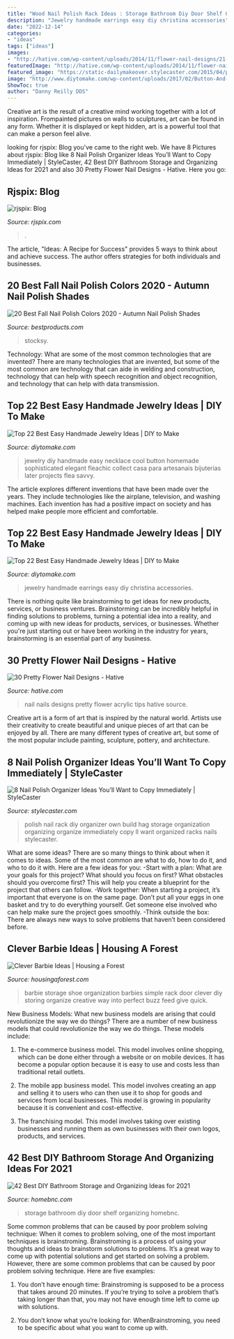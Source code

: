 ```yaml
---
title: "Wood Nail Polish Rack Ideas : Storage Bathroom Diy Door Shelf Organizing Homebnc"
description: "Jewelry handmade earrings easy diy christina accessories"
date: "2022-12-14"
categories:
- "ideas"
tags: ["ideas"]
images:
- "http://hative.com/wp-content/uploads/2014/11/flower-nail-designs/21-pretty-flower-nail-designs.jpg"
featuredImage: "http://hative.com/wp-content/uploads/2014/11/flower-nail-designs/21-pretty-flower-nail-designs.jpg"
featured_image: "https://static-dailymakeover.stylecaster.com/2015/04/polish-product-hag.jpg"
image: "http://www.diytomake.com/wp-content/uploads/2017/02/Button-And-Chain-Necklace.jpg"
ShowToc: true
author: "Danny Reilly DDS"
---
```



Creative art is the result of a creative mind working together with a lot of inspiration. Frompainted pictures on walls to sculptures, art can be found in any form. Whether it is displayed or kept hidden, art is a powerful tool that can make a person feel alive.

	

		
looking for rjspix: Blog you've came to the right web. We have 8 Pictures about rjspix: Blog like 8 Nail Polish Organizer Ideas You’ll Want to Copy Immediately | StyleCaster, 42 Best DIY Bathroom Storage and Organizing Ideas for 2021 and also 30 Pretty Flower Nail Designs - Hative. Here you go:
		
    
## Rjspix: Blog

<img loading=lazy src="https://www.rjspix.com/img/s/v-10/p2280359509-5.jpg" onerror="this.onerror=null;this.src='https://tse4.mm.bing.net/th?id=OIP.O2kJsVWjwyVXLdQ-kuJPQAHaE7&amp;pid=15.1';" alt="rjspix: Blog">

_Source: rjspix.com_

>. 

	

The article, "Ideas: A Recipe for Success" provides 5 ways to think about and achieve success. The author offers strategies for both individuals and businesses.

    
## 20 Best Fall Nail Polish Colors 2020 - Autumn Nail Polish Shades

<img loading=lazy src="https://hips.hearstapps.com/hmg-prod.s3.amazonaws.com/images/fall-nail-polish-1565124511.jpg?crop=0.502xw:1.00xh;0.224xw,0&amp;resize=640:*" onerror="this.onerror=null;this.src='https://tse1.mm.bing.net/th?id=OIP.WoUV5iDh6GjRTXUe3dURbwHaHX&amp;pid=15.1';" alt="20 Best Fall Nail Polish Colors 2020 - Autumn Nail Polish Shades">

_Source: bestproducts.com_

>stocksy. 

	

Technology: What are some of the most common technologies that are invented?
There are many technologies that are invented, but some of the most common are technology that can aide in welding and construction, technology that can help with speech recognition and object recognition, and technology that can help with data transmission.

    
## Top 22 Best Easy Handmade Jewelry Ideas | DIY To Make

<img loading=lazy src="http://www.diytomake.com/wp-content/uploads/2017/02/Button-And-Chain-Necklace.jpg" onerror="this.onerror=null;this.src='https://tse4.mm.bing.net/th?id=OIP.ig2xmN2xoMjqUyEU1MnVmwHaJ4&amp;pid=15.1';" alt="Top 22 Best Easy Handmade Jewelry Ideas | DIY to Make">

_Source: diytomake.com_

>jewelry diy handmade easy necklace cool button homemade sophisticated elegant fleachic collect casa para artesanais bijuterias later projects flea savvy. 

	

The article explores different inventions that have been made over the years. They include technologies like the airplane, television, and washing machines. Each invention has had a positive impact on society and has helped make people more efficient and comfortable.

    
## Top 22 Best Easy Handmade Jewelry Ideas | DIY To Make

<img loading=lazy src="http://www.diytomake.com/wp-content/uploads/2017/02/Beading-Earrings.jpg" onerror="this.onerror=null;this.src='https://tse4.mm.bing.net/th?id=OIP.0G3z93FiQcM_keoaiMYBdwHaJZ&amp;pid=15.1';" alt="Top 22 Best Easy Handmade Jewelry Ideas | DIY to Make">

_Source: diytomake.com_

>jewelry handmade earrings easy diy christina accessories. 

	

There is nothing quite like brainstorming to get ideas for new products, services, or business ventures. Brainstorming can be incredibly helpful in finding solutions to problems, turning a potential idea into a reality, and coming up with new ideas for products, services, or businesses. Whether you're just starting out or have been working in the industry for years, brainstorming is an essential part of any business.

    
## 30 Pretty Flower Nail Designs - Hative

<img loading=lazy src="http://hative.com/wp-content/uploads/2014/11/flower-nail-designs/21-pretty-flower-nail-designs.jpg" onerror="this.onerror=null;this.src='https://tse2.mm.bing.net/th?id=OIP.OiwEHUA5MlejYNrhFGrAbAHaJ4&amp;pid=15.1';" alt="30 Pretty Flower Nail Designs - Hative">

_Source: hative.com_

>nail nails designs pretty flower acrylic tips hative source. 

	

Creative art is a form of art that is inspired by the natural world. Artists use their creativity to create beautiful and unique pieces of art that can be enjoyed by all. There are many different types of creative art, but some of the most popular include painting, sculpture, pottery, and architecture.

    
## 8 Nail Polish Organizer Ideas You’ll Want To Copy Immediately | StyleCaster

<img loading=lazy src="https://static-dailymakeover.stylecaster.com/2015/04/polish-product-hag.jpg" onerror="this.onerror=null;this.src='https://tse2.mm.bing.net/th?id=OIP.sm9OpN0LmsF0qwMDiCCzswHaJ3&amp;pid=15.1';" alt="8 Nail Polish Organizer Ideas You’ll Want to Copy Immediately | StyleCaster">

_Source: stylecaster.com_

>polish nail rack diy organizer own build hag storage organization organizing organize immediately copy ll want organized racks nails stylecaster. 

	

What are some ideas?
There are so many things to think about when it comes to ideas. Some of the most common are what to do, how to do it, and who to do it with. Here are a few ideas for you: 
-Start with a plan: What are your goals for this project? What should you focus on first? What obstacles should you overcome first? This will help you create a blueprint for the project that others can follow. 
-Work together: When starting a project, it’s important that everyone is on the same page. Don’t put all your eggs in one basket and try to do everything yourself. Get someone else involved who can help make sure the project goes smoothly. 
-Think outside the box: There are always new ways to solve problems that haven’t been considered before.

    
## Clever Barbie Ideas | Housing A Forest

<img loading=lazy src="http://www.housingaforest.com/wp-content/uploads/2015/01/Shoe-rack-turned-Barbie-storage.jpg" onerror="this.onerror=null;this.src='https://tse4.mm.bing.net/th?id=OIP._rHeIOWDbDdqgofhkA_3sQHaJ3&amp;pid=15.1';" alt="Clever Barbie Ideas | Housing a Forest">

_Source: housingaforest.com_

>barbie storage shoe organization barbies simple rack door clever diy storing organize creative way into perfect buzz feed give quick. 

	

New Business Models: What new business models are arising that could revolutionize the way we do things?
There are a number of new business models that could revolutionize the way we do things. These models include:
1. The e-commerce business model. This model involves online shopping, which can be done either through a website or on mobile devices. It has become a popular option because it is easy to use and costs less than traditional retail outlets.

2. The mobile app business model. This model involves creating an app and selling it to users who can then use it to shop for goods and services from local businesses. This model is growing in popularity because it is convenient and cost-effective.

3. The franchising model. This model involves taking over existing businesses and running them as own businesses with their own logos, products, and services.

    
## 42 Best DIY Bathroom Storage And Organizing Ideas For 2021

<img loading=lazy src="https://homebnc.com/homeimg/2018/05/01-diy-bathroom-storage-organizing-ideas-homebnc.jpg" onerror="this.onerror=null;this.src='https://tse3.mm.bing.net/th?id=OIP.FBgF1tMwGuDhNBkspzefygHaLH&amp;pid=15.1';" alt="42 Best DIY Bathroom Storage and Organizing Ideas for 2021">

_Source: homebnc.com_

>storage bathroom diy door shelf organizing homebnc. 

	

Some common problems that can be caused by poor problem solving technique:
When it comes to problem solving, one of the most important techniques is brainstroming. Brainstroming is a process of using your thoughts and ideas to brainstorm solutions to problems. It’s a great way to come up with potential solutions and get started on solving a problem. However, there are some common problems that can be caused by poor problem solving technique. Here are five examples:
1) You don’t have enough time: Brainstroming is supposed to be a process that takes around 20 minutes. If you’re trying to solve a problem that’s taking longer than that, you may not have enough time left to come up with solutions.

2) You don’t know what you’re looking for: WhenBrainstroming, you need to be specific about what you want to come up with.

